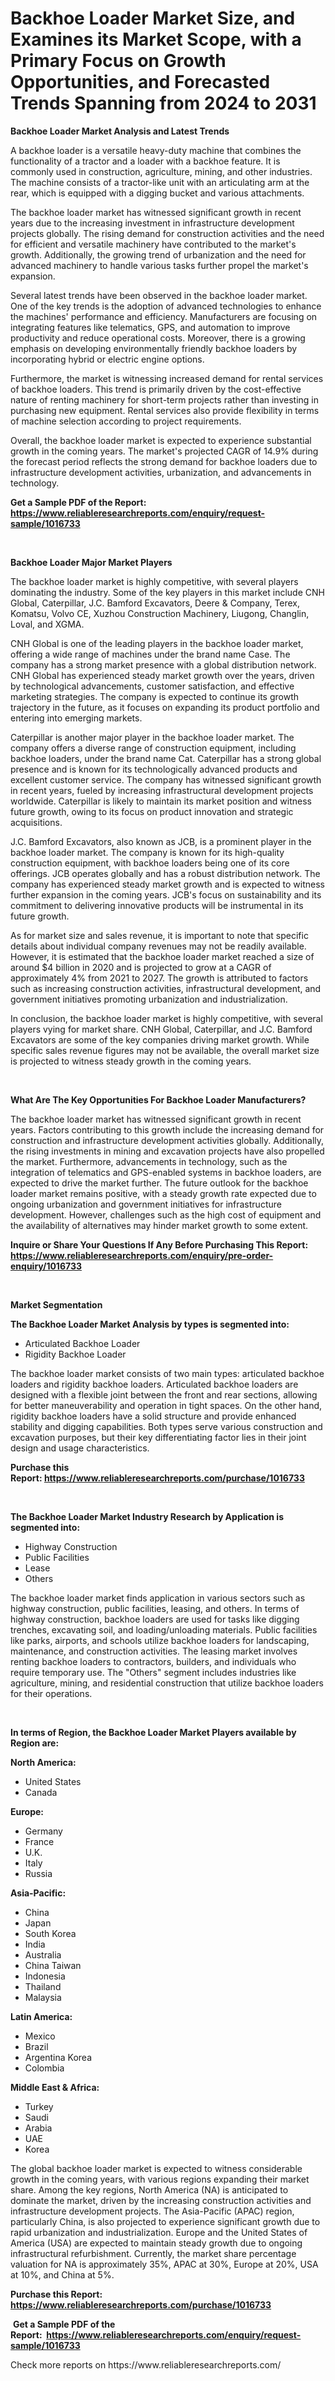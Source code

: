 <p><h1>Backhoe Loader Market Size, and Examines its Market Scope, with a Primary Focus on Growth Opportunities, and Forecasted Trends Spanning from 2024 to 2031</h1></p><p><strong>Backhoe Loader Market Analysis and Latest Trends</strong></p>
<p><p>A backhoe loader is a versatile heavy-duty machine that combines the functionality of a tractor and a loader with a backhoe feature. It is commonly used in construction, agriculture, mining, and other industries. The machine consists of a tractor-like unit with an articulating arm at the rear, which is equipped with a digging bucket and various attachments.</p><p>The backhoe loader market has witnessed significant growth in recent years due to the increasing investment in infrastructure development projects globally. The rising demand for construction activities and the need for efficient and versatile machinery have contributed to the market's growth. Additionally, the growing trend of urbanization and the need for advanced machinery to handle various tasks further propel the market's expansion.</p><p>Several latest trends have been observed in the backhoe loader market. One of the key trends is the adoption of advanced technologies to enhance the machines' performance and efficiency. Manufacturers are focusing on integrating features like telematics, GPS, and automation to improve productivity and reduce operational costs. Moreover, there is a growing emphasis on developing environmentally friendly backhoe loaders by incorporating hybrid or electric engine options.</p><p>Furthermore, the market is witnessing increased demand for rental services of backhoe loaders. This trend is primarily driven by the cost-effective nature of renting machinery for short-term projects rather than investing in purchasing new equipment. Rental services also provide flexibility in terms of machine selection according to project requirements.</p><p>Overall, the backhoe loader market is expected to experience substantial growth in the coming years. The market's projected CAGR of 14.9% during the forecast period reflects the strong demand for backhoe loaders due to infrastructure development activities, urbanization, and advancements in technology.</p></p>
<p><strong>Get a Sample PDF of the Report:&nbsp; <a href="https://www.reliableresearchreports.com/enquiry/request-sample/1016733">https://www.reliableresearchreports.com/enquiry/request-sample/1016733</a></strong></p>
<p>&nbsp;</p>
<p><strong>Backhoe Loader Major Market Players</strong></p>
<p><p>The backhoe loader market is highly competitive, with several players dominating the industry. Some of the key players in this market include CNH Global, Caterpillar, J.C. Bamford Excavators, Deere & Company, Terex, Komatsu, Volvo CE, Xuzhou Construction Machinery, Liugong, Changlin, Loval, and XGMA.</p><p>CNH Global is one of the leading players in the backhoe loader market, offering a wide range of machines under the brand name Case. The company has a strong market presence with a global distribution network. CNH Global has experienced steady market growth over the years, driven by technological advancements, customer satisfaction, and effective marketing strategies. The company is expected to continue its growth trajectory in the future, as it focuses on expanding its product portfolio and entering into emerging markets.</p><p>Caterpillar is another major player in the backhoe loader market. The company offers a diverse range of construction equipment, including backhoe loaders, under the brand name Cat. Caterpillar has a strong global presence and is known for its technologically advanced products and excellent customer service. The company has witnessed significant growth in recent years, fueled by increasing infrastructural development projects worldwide. Caterpillar is likely to maintain its market position and witness future growth, owing to its focus on product innovation and strategic acquisitions.</p><p>J.C. Bamford Excavators, also known as JCB, is a prominent player in the backhoe loader market. The company is known for its high-quality construction equipment, with backhoe loaders being one of its core offerings. JCB operates globally and has a robust distribution network. The company has experienced steady market growth and is expected to witness further expansion in the coming years. JCB's focus on sustainability and its commitment to delivering innovative products will be instrumental in its future growth.</p><p>As for market size and sales revenue, it is important to note that specific details about individual company revenues may not be readily available. However, it is estimated that the backhoe loader market reached a size of around $4 billion in 2020 and is projected to grow at a CAGR of approximately 4% from 2021 to 2027. The growth is attributed to factors such as increasing construction activities, infrastructural development, and government initiatives promoting urbanization and industrialization.</p><p>In conclusion, the backhoe loader market is highly competitive, with several players vying for market share. CNH Global, Caterpillar, and J.C. Bamford Excavators are some of the key companies driving market growth. While specific sales revenue figures may not be available, the overall market size is projected to witness steady growth in the coming years.</p></p>
<p>&nbsp;</p>
<p><strong>What Are The Key Opportunities For Backhoe Loader Manufacturers?</strong></p>
<p><p>The backhoe loader market has witnessed significant growth in recent years. Factors contributing to this growth include the increasing demand for construction and infrastructure development activities globally. Additionally, the rising investments in mining and excavation projects have also propelled the market. Furthermore, advancements in technology, such as the integration of telematics and GPS-enabled systems in backhoe loaders, are expected to drive the market further. The future outlook for the backhoe loader market remains positive, with a steady growth rate expected due to ongoing urbanization and government initiatives for infrastructure development. However, challenges such as the high cost of equipment and the availability of alternatives may hinder market growth to some extent.</p></p>
<p><strong>Inquire or Share Your Questions If Any Before Purchasing This Report: <a href="https://www.reliableresearchreports.com/enquiry/pre-order-enquiry/1016733">https://www.reliableresearchreports.com/enquiry/pre-order-enquiry/1016733</a></strong></p>
<p>&nbsp;</p>
<p><strong>Market Segmentation</strong></p>
<p><strong>The Backhoe Loader Market Analysis by types is segmented into:</strong></p>
<p><ul><li>Articulated Backhoe Loader</li><li>Rigidity Backhoe Loader</li></ul></p>
<p><p>The backhoe loader market consists of two main types: articulated backhoe loaders and rigidity backhoe loaders. Articulated backhoe loaders are designed with a flexible joint between the front and rear sections, allowing for better maneuverability and operation in tight spaces. On the other hand, rigidity backhoe loaders have a solid structure and provide enhanced stability and digging capabilities. Both types serve various construction and excavation purposes, but their key differentiating factor lies in their joint design and usage characteristics.</p></p>
<p><strong>Purchase this Report:&nbsp;<a href="https://www.reliableresearchreports.com/purchase/1016733">https://www.reliableresearchreports.com/purchase/1016733</a></strong></p>
<p>&nbsp;</p>
<p><strong>The Backhoe Loader Market Industry Research by Application is segmented into:</strong></p>
<p><ul><li>Highway Construction</li><li>Public Facilities</li><li>Lease</li><li>Others</li></ul></p>
<p><p>The backhoe loader market finds application in various sectors such as highway construction, public facilities, leasing, and others. In terms of highway construction, backhoe loaders are used for tasks like digging trenches, excavating soil, and loading/unloading materials. Public facilities like parks, airports, and schools utilize backhoe loaders for landscaping, maintenance, and construction activities. The leasing market involves renting backhoe loaders to contractors, builders, and individuals who require temporary use. The "Others" segment includes industries like agriculture, mining, and residential construction that utilize backhoe loaders for their operations.</p></p>
<p>&nbsp;</p>
<p><strong>In terms of Region, the Backhoe Loader Market Players available by Region are:</strong></p>
<p>
    <p> <strong> North America: </strong>
        <ul>
            <li>United States</li>
            <li>Canada</li>
        </ul>
        </p> 
    <p> <strong> Europe: </strong>
        <ul>
            <li>Germany</li>
            <li>France</li>
            <li>U.K.</li>
            <li>Italy</li>
            <li>Russia</li>
        </ul>
        </p> 
    <p> <strong> Asia-Pacific: </strong>
        <ul>
            <li>China</li>
            <li>Japan</li>
            <li>South Korea</li>
            <li>India</li>
            <li>Australia</li>
            <li>China Taiwan</li>
            <li>Indonesia</li>
            <li>Thailand</li>
            <li>Malaysia</li>
        </ul>
        </p> 
    <p> <strong> Latin America: </strong>
        <ul>
            <li>Mexico</li>
            <li>Brazil</li>
            <li>Argentina Korea</li>
            <li>Colombia</li>
        </ul>
        </p> 
    <p> <strong> Middle East & Africa: </strong>
        <ul>
            <li>Turkey</li>
            <li>Saudi</li>
            <li>Arabia</li>
            <li>UAE</li>
            <li>Korea</li>
        </ul>
    </p>
    </p>
<p><p>The global backhoe loader market is expected to witness considerable growth in the coming years, with various regions expanding their market share. Among the key regions, North America (NA) is anticipated to dominate the market, driven by the increasing construction activities and infrastructure development projects. The Asia-Pacific (APAC) region, particularly China, is also projected to experience significant growth due to rapid urbanization and industrialization. Europe and the United States of America (USA) are expected to maintain steady growth due to ongoing infrastructural refurbishment. Currently, the market share percentage valuation for NA is approximately 35%, APAC at 30%, Europe at 20%, USA at 10%, and China at 5%.</p></p>
<p><strong>Purchase this Report: <a href="https://www.reliableresearchreports.com/purchase/1016733">https://www.reliableresearchreports.com/purchase/1016733</a></strong></p>
<p>&nbsp;<strong>Get a Sample PDF of the Report:&nbsp;&nbsp;<a href="https://www.reliableresearchreports.com/enquiry/request-sample/1016733">https://www.reliableresearchreports.com/enquiry/request-sample/1016733</a></strong></p>
<p><strong></strong></p>
<p>Check more reports on https://www.reliableresearchreports.com/</p>